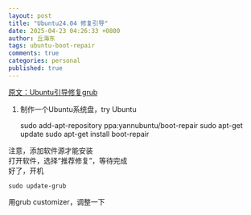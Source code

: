 ```yaml
---
layout: post
title: "Ubuntu24.04 修复引导"
date: 2025-04-23 04:26:33 +0800
author: 丘海东 
tags: ubuntu-boot-repair
comments: true
categories: personal
published: true
---
```

[原文：Ubuntu引导修复grub](https://shuyeidc.com/wp/75597.html)  
1. 制作一个Ubuntu系统盘，try Ubuntu  

	sudo add-apt-repository ppa:yannubuntu/boot-repair
	sudo apt-get update
	sudo apt-get install boot-repair
	
注意，添加软件源才能安装  
打开软件，选择“推荐修复”，等待完成  
好了，开机  

	sudo update-grub

用grub customizer，调整一下
